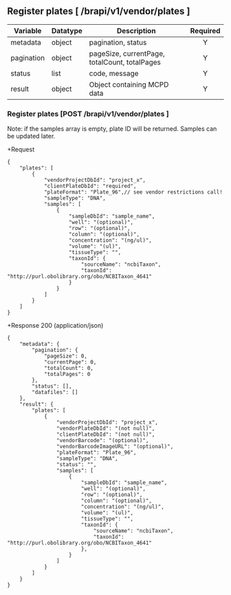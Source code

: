 
## Register plates [ /brapi/v1/vendor/plates ]

|Variable|Datatype|Description|Required|  
|------|------|------|:-----:|
|metadata|object|pagination, status|Y|
|pagination|object|pageSize, currentPage, totalCount, totalPages|Y|
|status|list|code, message|Y|
|result|object|Object containing MCPD data|Y|


### Register plates [POST /brapi/v1/vendor/plates ] 

Note: if the samples array is empty, plate ID will be returned. Samples can be updated later.

+Request

    {
        "plates": [
            {
                "vendorProjectDbId": "project_x",
                "clientPlateDbId": "required",
                "plateFormat": "Plate_96",// see vendor restrictions call!
                "sampleType": "DNA",
                "samples": [
                    {
                        "sampleDbId": "sample_name",
                        "well": "(optional)",
                        "row": "(optional)",
                        "column": "(optional)",
                        "concentration": "(ng/ul)",
                        "volume": "(ul)",
                        "tissueType": "",
                        "taxonId": {
                            "sourceName": "ncbiTaxon",
                            "taxonId": "http://purl.obolibrary.org/obo/NCBITaxon_4641"
                        }
                    }
                ]
            }
        ]
    }

+Response 200 (application/json)

    {
        "metadata": {
            "pagination": {
                "pageSize": 0,
                "currentPage": 0,
                "totalCount": 0,
                "totalPages": 0
            },
            "status": [],
            "datafiles": []
        },
        "result": {
            "plates": [
                {
                    "vendorProjectDbId": "project_x",
                    "vendorPlateDbId": "(not null)",
                    "clientPlateDbId": "(not null)",
                    "vendorBarcode": "(optional)",
                    "vendorBarcodeImageURL": "(optional)",
                    "plateFormat": "Plate_96",
                    "sampleType": "DNA",
                    "status": "",
                    "samples": [
                        {
                            "sampleDbId": "sample_name",
                            "well": "(optional)",
                            "row": "(optional)",
                            "column": "(optional)",
                            "concentration": "(ng/ul)",
                            "volume": "(ul)",
                            "tissueType": "",
                            "taxonId": {
                                "sourceName": "ncbiTaxon",
                                "taxonId": "http://purl.obolibrary.org/obo/NCBITaxon_4641"
                            },
                        }
                    ]
                }
            ]
        }
    }
 
 
 